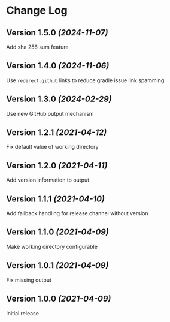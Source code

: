 <!--
SPDX-FileCopyrightText: 2021 Eduard Wolf

SPDX-License-Identifier: Apache-2.0
-->

Change Log
==========

Version 1.5.0 *(2024-11-07)*
---------------------------
Add sha 256 sum feature

Version 1.4.0 *(2024-11-06)*
---------------------------
Use `redirect.github` links to reduce gradle issue link spamming

Version 1.3.0 *(2024-02-29)*
---------------------------
Use new GitHub output mechanism

Version 1.2.1 *(2021-04-12)*
---------------------------
Fix default value of working directory

Version 1.2.0 *(2021-04-11)*
---------------------------
Add version information to output

Version 1.1.1 *(2021-04-10)*
---------------------------
Add fallback handling for release channel without version

Version 1.1.0 *(2021-04-09)*
---------------------------
Make working directory configurable

Version 1.0.1 *(2021-04-09)*
---------------------------
Fix missing output

Version 1.0.0 *(2021-04-09)*
---------------------------
Initial release
